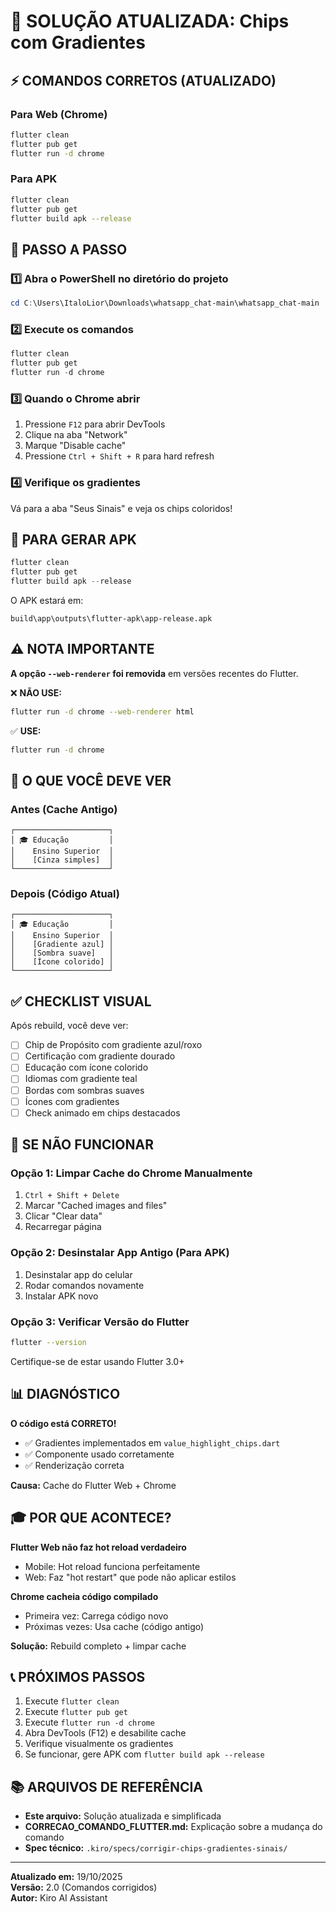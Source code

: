 # 🎨 SOLUÇÃO ATUALIZADA: Chips com Gradientes

## ⚡ COMANDOS CORRETOS (ATUALIZADO)

### Para Web (Chrome)

```bash
flutter clean
flutter pub get
flutter run -d chrome
```

### Para APK

```bash
flutter clean
flutter pub get
flutter build apk --release
```

## 🚀 PASSO A PASSO

### 1️⃣ Abra o PowerShell no diretório do projeto

```powershell
cd C:\Users\ItaloLior\Downloads\whatsapp_chat-main\whatsapp_chat-main
```

### 2️⃣ Execute os comandos

```powershell
flutter clean
flutter pub get
flutter run -d chrome
```

### 3️⃣ Quando o Chrome abrir

1. Pressione `F12` para abrir DevTools
2. Clique na aba "Network"
3. Marque "Disable cache"
4. Pressione `Ctrl + Shift + R` para hard refresh

### 4️⃣ Verifique os gradientes

Vá para a aba "Seus Sinais" e veja os chips coloridos!

## 📱 PARA GERAR APK

```powershell
flutter clean
flutter pub get
flutter build apk --release
```

O APK estará em:
```
build\app\outputs\flutter-apk\app-release.apk
```

## ⚠️ NOTA IMPORTANTE

**A opção `--web-renderer` foi removida** em versões recentes do Flutter.

❌ **NÃO USE:**
```bash
flutter run -d chrome --web-renderer html
```

✅ **USE:**
```bash
flutter run -d chrome
```

## 🎯 O QUE VOCÊ DEVE VER

### Antes (Cache Antigo)
```
┌─────────────────────┐
│ 🎓 Educação         │
│    Ensino Superior  │
│    [Cinza simples]  │
└─────────────────────┘
```

### Depois (Código Atual)
```
┌─────────────────────┐
│ 🎓 Educação         │
│    Ensino Superior  │
│    [Gradiente azul] │
│    [Sombra suave]   │
│    [Ícone colorido] │
└─────────────────────┘
```

## ✅ CHECKLIST VISUAL

Após rebuild, você deve ver:

- [ ] Chip de Propósito com gradiente azul/roxo
- [ ] Certificação com gradiente dourado
- [ ] Educação com ícone colorido
- [ ] Idiomas com gradiente teal
- [ ] Bordas com sombras suaves
- [ ] Ícones com gradientes
- [ ] Check animado em chips destacados

## 🚨 SE NÃO FUNCIONAR

### Opção 1: Limpar Cache do Chrome Manualmente

1. `Ctrl + Shift + Delete`
2. Marcar "Cached images and files"
3. Clicar "Clear data"
4. Recarregar página

### Opção 2: Desinstalar App Antigo (Para APK)

1. Desinstalar app do celular
2. Rodar comandos novamente
3. Instalar APK novo

### Opção 3: Verificar Versão do Flutter

```bash
flutter --version
```

Certifique-se de estar usando Flutter 3.0+

## 📊 DIAGNÓSTICO

**O código está CORRETO!**

- ✅ Gradientes implementados em `value_highlight_chips.dart`
- ✅ Componente usado corretamente
- ✅ Renderização correta

**Causa:** Cache do Flutter Web + Chrome

## 🎓 POR QUE ACONTECE?

**Flutter Web não faz hot reload verdadeiro**
- Mobile: Hot reload funciona perfeitamente
- Web: Faz "hot restart" que pode não aplicar estilos

**Chrome cacheia código compilado**
- Primeira vez: Carrega código novo
- Próximas vezes: Usa cache (código antigo)

**Solução:** Rebuild completo + limpar cache

## 📞 PRÓXIMOS PASSOS

1. Execute `flutter clean`
2. Execute `flutter pub get`
3. Execute `flutter run -d chrome`
4. Abra DevTools (F12) e desabilite cache
5. Verifique visualmente os gradientes
6. Se funcionar, gere APK com `flutter build apk --release`

## 📚 ARQUIVOS DE REFERÊNCIA

- **Este arquivo:** Solução atualizada e simplificada
- **CORRECAO_COMANDO_FLUTTER.md:** Explicação sobre a mudança do comando
- **Spec técnico:** `.kiro/specs/corrigir-chips-gradientes-sinais/`

---

**Atualizado em:** 19/10/2025  
**Versão:** 2.0 (Comandos corrigidos)  
**Autor:** Kiro AI Assistant
